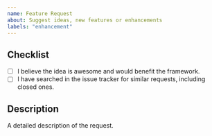 ```yaml
---
name: Feature Request
about: Suggest ideas, new features or enhancements
labels: "enhancement"
---
```


<!-- WARNING: Ignoring or altering this template could lead to the issue being closed as invalid -->

## Checklist
- [ ] I believe the idea is awesome and would benefit the framework.
- [ ] I have searched in the issue tracker for similar requests, including closed ones.

## Description
A detailed description of the request.